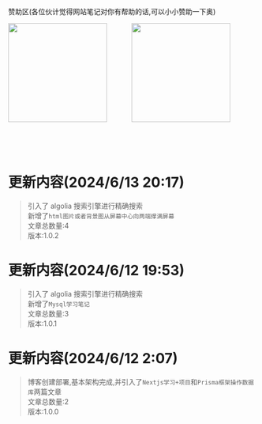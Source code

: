 赞助区(各位伙计觉得网站笔记对你有帮助的话,可以小小赞助一下奥)

<div style="display:flex;margin-bottom:100px">
  <img style="height:200px" src="/weixin.jpg"/>
  <img style="height:200px;margin-left:50px" src="/zhifubao.jpg"/>
</div>

# 更新内容(2024/6/13 20:17)
> 引入了 algolia 搜索引擎进行精确搜索<br>
> 新增了`html图片或者背景图从屏幕中心向两端撑满屏幕`<br>
> 文章总数量:4<br>
> 版本:1.0.2

# 更新内容(2024/6/12 19:53)
> 引入了 algolia 搜索引擎进行精确搜索<br>
> 新增了`Mysql学习笔记`<br>
> 文章总数量:3<br>
> 版本:1.0.1

# 更新内容(2024/6/12 2:07)
> 博客创建部署,基本架构完成,并引入了`Nextjs学习+项目`和`Prisma框架操作数据库`两篇文章<br>
> 文章总数量:2<br>
> 版本:1.0.0
